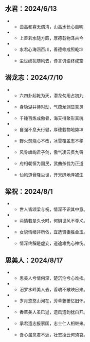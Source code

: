 ## 水君：2024/6/13
 - - 曲高和寡无谓清，山高水长心自明 
 - - 上善若水随方圆，厚德载物泽古今 
 - - 水君心海涵百川，善德修成照乾坤 
 - - 尘世纷扰随风去，谗言讥语终成空 

## 潜龙志：2024/7/10
 - - 六四卦起乾为天，潜龙勿用占初九 
 - - 身隐湖井待时动，气蕴龙渊显真灵
 - - 千锤百炼成傲骨，海天得聚形真魂
 - - 自强不息天行健，厚德载物地势坤
 - - 野火焚烧心不改，冰雪覆盖志不移
 - - 风骨嶙峋君子剑，傲气凌云贯九霄
 - - 府相朝恒为国民，武曲杀伐为正道
 - - 仙风道骨降尘世，开天辟地泽被生

## 梁祝：2024/8/1
 - - 世人皆颂梁与祝，情深不识其中意。
 - - 两情若是久长时，何惧世风不尊义。
 - - 女貌情绪非所依，宜选贤妻胜金玉。
 - - 情深终解是虚妄，道途难免心神伤。

## 思美人：2024/8/17
 - - 思美人兮情何深，楚沉沦兮心难挨。
 - - 汨罗水畔美人去，香魂不散映日来。
 - - 岁月悠悠山河在，芳草萋萋忆旧怀。
 - - 香草美人虽已逝，遗风遗韵犹自开。
 - - 承君遗志报家国，志士仁人相继来。
 - - 吾心虽念君不返，壮志凌云何须哀。
